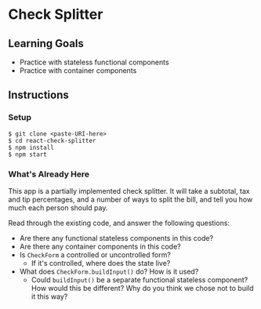 # Check Splitter

## Learning Goals

- Practice with stateless functional components
- Practice with container components

## Instructions

### Setup

```
$ git clone <paste-URI-here>
$ cd react-check-splitter
$ npm install
$ npm start
```

### What's Already Here

This app is a partially implemented check splitter. It will take a subtotal, tax and tip percentages, and a number of ways to split the bill, and tell you how much each person should pay.

Read through the existing code, and answer the following questions:
- Are there any functional stateless components in this code?
- Are there any container components in this code?
- Is `CheckForm` a controlled or uncontrolled form?
  - If it's controlled, where does the state live?
- What does `CheckForm.buildInput()` do? How is it used?
  - Could `buildInput()` be a separate functional stateless component? How would this be different? Why do you think we chose not to build it this way?

